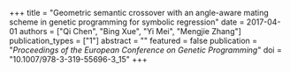 +++
title = "Geometric semantic crossover with an angle-aware mating scheme in genetic programming for symbolic regression"
date = 2017-04-01
authors = ["Qi Chen", "Bing Xue", "Yi Mei", "Mengjie Zhang"]
publication_types = ["1"]
abstract = ""
featured = false
publication = "*Proceedings of the European Conference on Genetic Programming*"
doi = "10.1007/978-3-319-55696-3_15"
+++


